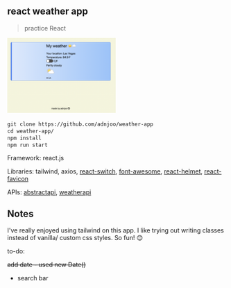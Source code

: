 ## react weather app

> practice React

<a href='https://adnjoo.github.io/weather-app/'><img src='./scrn1.png' width='250px'></a>

```
git clone https://github.com/adnjoo/weather-app
cd weather-app/
npm install
npm run start
```

Framework: react.js

Libraries: tailwind, axios, [react-switch](https://www.npmjs.com/package/react-switch), [font-awesome](https://fontawesome.com/), [react-helmet](https://github.com/nfl/react-helmet), [react-favicon](https://www.npmjs.com/package/react-favicon)

APIs: [abstractapi](https://www.abstractapi.com/), [weatherapi](https://www.weatherapi.com/)

## Notes

I've really enjoyed using tailwind on this app. I like trying out writing classes instead of vanilla/ custom css styles. So fun! 😊

to-do:

~~add date - used new Date()~~

- search bar

